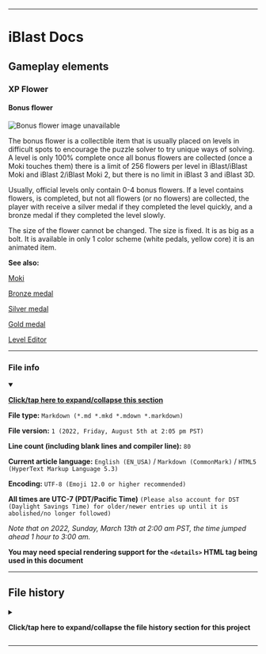 
***

# iBlast Docs

## Gameplay elements

### XP Flower

#### Bonus flower

![Bonus flower image unavailable](/)

The bonus flower is a collectible item that is usually placed on levels in difficult spots to encourage the puzzle solver to try unique ways of solving. A level is only 100% complete once all bonus flowers are collected (once a Moki touches them) there is a limit of 256 flowers per level in iBlast/iBlast Moki and iBlast 2/iBlast Moki 2, but there is no limit in iBlast 3 and iBlast 3D.

Usually, official levels only contain 0-4 bonus flowers. If a level contains flowers, is completed, but not all flowers (or no flowers) are collected, the player with receive a silver medal if they completed the level quickly, and a bronze medal if they completed the level slowly.

The size of the flower cannot be changed. The size is fixed. It is as big as a bolt. It is available in only 1 color scheme (white pedals, yellow core) it is an animated item.

**See also:**

[Moki](/Docs/Gameplay/Elements/Characters/Moki/)

[Bronze medal](/Docs/Gameplay/Awards/Medals/Bronze-medal/)

[Silver medal](/Docs/Gameplay/Awards/Medals/Silver-medal/)

[Gold medal](/Docs/Gameplay/Awards/Medals/Gold-medal/)

[Level Editor](/Docs/Gameplay/Level-Editor/)

***

### File info

<details open><summary><p lang="en"><b><u>Click/tap here to expand/collapse this section</u></b></p></summary>

**File type:** `Markdown (*.md *.mkd *.mdown *.markdown)`

**File version:** `1 (2022, Friday, August 5th at 2:05 pm PST)`

**Line count (including blank lines and compiler line):** `80`

**Current article language:** `English (EN_USA)` / `Markdown (CommonMark)` / `HTML5 (HyperText Markup Language 5.3)`

**Encoding:** `UTF-8 (Emoji 12.0 or higher recommended)`

**All times are UTC-7 (PDT/Pacific Time)** `(Please also account for DST (Daylight Savings Time) for older/newer entries up until it is abolished/no longer followed)`

_Note that on 2022, Sunday, March 13th at 2:00 am PST, the time jumped ahead 1 hour to 3:00 am._

**You may need special rendering support for the `<details>` HTML tag being used in this document**

</details>

***

## File history

<details><summary><p lang="en"><b>Click/tap here to expand/collapse the file history section for this project</b></p></summary>

<details><summary><p lang="en"><b>Version 1 (2022, Friday, August 4th at 2:05 pm PST)</b></p></summary>

**This version was made by:** [`@seanpm2001`](https://github.com/seanpm2001/)

> Changes:

- [x] Started the file
- [x] Added the title section
- [x] Added the `main` section
- [x] Added the `file info` section
- [x] Added the `file history` section
- [ ] No other changes in version 1

</details>

</details>

***
